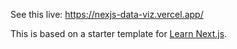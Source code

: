 See this live: https://nexjs-data-viz.vercel.app/

This is based on a starter template for [Learn Next.js](https://nextjs.org/learn).
